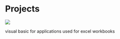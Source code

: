 # Projects

<img src="https://user-images.githubusercontent.com/96118395/175587956-c25c09c3-8371-4b7a-b841-34106bb77b67.png">

visual basic for applications used for excel workbooks


